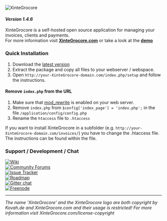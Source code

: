 ![XinteGrocore](http://XinteGrocore.com/content/logo/PNG/logo_300x150.png)
#### _Version 1.4.6_

XinteGrocore is a self-hosted open source application for managing your invoices, clients and payments.    
For more information visit __[XinteGrocore.com](https://XinteGrocore.com)__ or take a look at the __[demo](https://demo.XinteGrocore.com)__

### Quick Installation

1. Download the [latest version](https://XinteGrocore.com/downloads)
2. Extract the package and copy all files to your webserver / webspace.
3. Open `http://your-XinteGrocore-domain.com/index.php/setup` and follow the instructions.

#### Remove `index.php` from the URL

1. Make sure that [mod_rewrite](https://go.XinteGrocore.com/apachemodrewrite) is enabled on your web server.
2. Remove `index.php` from `$config['index_page'] = 'index.php';` in the file `/application/config/config.php`
3. Rename the `htaccess` file to `.htaccess`

If you want to install XinteGrocore in a subfolder (e.g. `http://your-XinteGrocore-domain.com/invoices/`) you have to change the .htaccess file. The instructions can be found within the file.

### Support / Development / Chat

[![Wiki](https://img.shields.io/badge/Help%3A-Official%20Wiki-429ae1.svg)](https://wiki.XinteGrocore.com/)    
[![Community Forums](https://img.shields.io/badge/Help%3A-Community%20Forums-429ae1.svg)](https://community.XinteGrocore.com/)    
[![Issue Tracker](https://img.shields.io/badge/Development%3A-Issue%20Tracker-429ae1.svg)](https://development.XinteGrocore.com/)    
[![Roadmap](https://img.shields.io/badge/Development%3A-Roadmap-429ae1.svg)](https://go.XinteGrocore.com/roadmapv1)    
[![Gitter chat](https://img.shields.io/badge/Chat%3A-Gitter-green.svg)](https://gitter.im/XinteGrocore/XinteGrocore)    
[![Freenode](https://img.shields.io/badge/Chat%3A-Freenode%20IRC-green.svg)](https://go.XinteGrocore.com/irc)    

---
  
*The name 'XinteGrocore' and the XinteGrocore logo are both copyright by Kovah.de and XinteGrocore.com
and their usage is restricted! For more information visit XinteGrocore.com/license-copyright*

